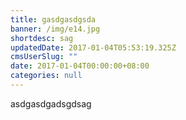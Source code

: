 ```yaml
---
title: gasdgasdgsda
banner: /img/e14.jpg
shortdesc: sag
updatedDate: 2017-01-04T05:53:19.325Z
cmsUserSlug: ""
date: 2017-01-04T00:00:00+08:00
categories: null
---
```


asdgasdgadsgdsag